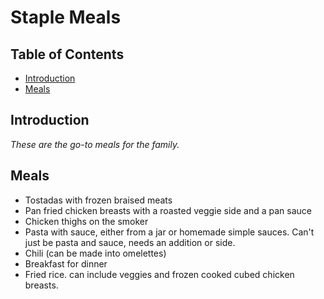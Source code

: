 # Staple Meals

## Table of Contents
- [Introduction](#introduction)
- [Meals](#meals)

## Introduction

*These are the go-to meals for the family.*

## Meals
- Tostadas with frozen braised meats
- Pan fried chicken breasts with a roasted veggie side and a pan sauce
- Chicken thighs on the smoker
- Pasta with sauce, either from a jar or homemade simple sauces. Can't just be pasta and sauce, needs an addition or side.
- Chili (can be made into omelettes)
- Breakfast for dinner
- Fried rice. can include veggies and frozen cooked cubed chicken breasts.

